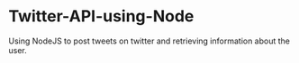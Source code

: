 # Twitter-API-using-Node
Using NodeJS to post tweets on twitter and retrieving  information about the user.
